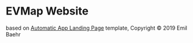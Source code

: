 # EVMap Website

based on [Automatic App Landing Page](https://github.com/emilbaehr/automatic-app-landing-page) template, Copyright © 2019 Emil Baehr